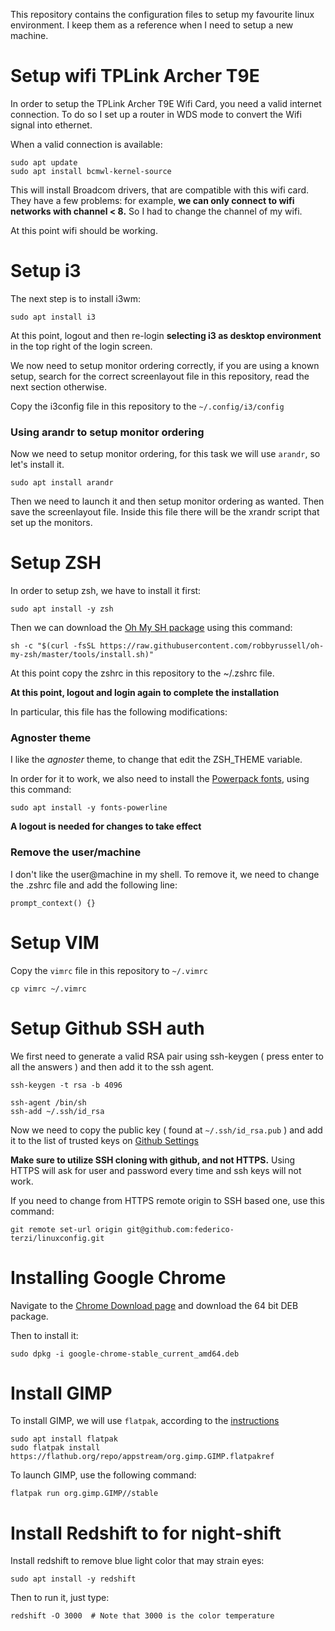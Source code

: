 This repository contains the configuration files to setup my favourite linux environment.
I keep them as a reference when I need to setup a new machine.

# Setup wifi TPLink Archer T9E

In order to setup the TPLink Archer T9E Wifi Card, you need a valid internet connection.
To do so I set up a router in WDS mode to convert the Wifi signal into ethernet.

When a valid connection is available:

```
sudo apt update
sudo apt install bcmwl-kernel-source
```

This will install Broadcom drivers, that are compatible with this wifi card. They have a few
problems: for example, **we can only connect to wifi networks with channel < 8.**
So I had to change the channel of my wifi.

At this point wifi should be working.

# Setup i3

The next step is to install i3wm:

```
sudo apt install i3
```

At this point, logout and then re-login **selecting i3 as desktop environment** in the top 
right of the login screen.

We now need to setup monitor ordering correctly, if you are using a known setup, search
for the correct screenlayout file in this repository, read the next section otherwise.

Copy the i3config file in this repository to the `~/.config/i3/config`


### Using arandr to setup monitor ordering

Now we need to setup monitor ordering, for this task we will use `arandr`, so let's 
install it.

```
sudo apt install arandr
```

Then we need to launch it and then setup monitor ordering as wanted. Then save the
screenlayout file. Inside this file there will be the xrandr script that set up
the monitors.

# Setup ZSH

In order to setup zsh, we have to install it first:

```
sudo apt install -y zsh
```

Then we can download the [Oh My SH package](https://github.com/robbyrussell/oh-my-zsh)
using this command:

```
sh -c "$(curl -fsSL https://raw.githubusercontent.com/robbyrussell/oh-my-zsh/master/tools/install.sh)"
```

At this point copy the zshrc in this repository to the ~/.zshrc file.

**At this point, logout and login again to complete the installation**

In particular, this file has the following modifications:

### Agnoster theme

I like the *agnoster* theme, to change that edit the ZSH\_THEME variable.

In order for it to work, we also need to install the [Powerpack fonts](https://github.com/powerline/fonts), using this command:

```
sudo apt install -y fonts-powerline
```

**A logout is needed for changes to take effect**

### Remove the user/machine

I don't like the user@machine in my shell. To remove it, we need to change the .zshrc
file and add the following line:

```
prompt_context() {}
```

# Setup VIM

Copy the `vimrc` file in this repository to `~/.vimrc`

```
cp vimrc ~/.vimrc
```

# Setup Github SSH auth 

We first need to generate a valid RSA pair using ssh-keygen ( press enter
to all the answers ) and then add it to the ssh agent.

```
ssh-keygen -t rsa -b 4096

ssh-agent /bin/sh
ssh-add ~/.ssh/id_rsa
```

Now we need to copy the public key ( found at `~/.ssh/id_rsa.pub` ) and add it to
the list of trusted keys on [Github Settings](https://github.com/settings/keys)

**Make sure to utilize SSH cloning with github, and not HTTPS.**
Using HTTPS will ask for user and password every time and ssh keys will not work.

If you need to change from HTTPS remote origin to SSH based one, use this command:

```
git remote set-url origin git@github.com:federico-terzi/linuxconfig.git
```

# Installing Google Chrome

Navigate to the [Chrome Download page](https://www.google.com/chrome/) and download
the 64 bit DEB package.

Then to install it:

```
sudo dpkg -i google-chrome-stable_current_amd64.deb
```

# Install GIMP

To install GIMP, we will use `flatpak`, according to the [instructions](https://www.gimp.org/downloads/)

```
sudo apt install flatpak
sudo flatpak install https://flathub.org/repo/appstream/org.gimp.GIMP.flatpakref
```

To launch GIMP, use the following command:

```
flatpak run org.gimp.GIMP//stable
```

# Install Redshift to for night-shift 

Install redshift to remove blue light color that may strain eyes:

```
sudo apt install -y redshift
```

Then to run it, just type:

```
redshift -O 3000  # Note that 3000 is the color temperature
```

